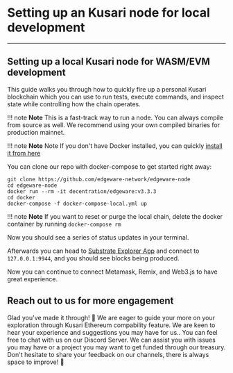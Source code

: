 # **Setting up an Kusari node for local development**
---

## **Setting up a local Kusari node for WASM/EVM development**

This guide walks you through how to quickly fire up a personal Kusari blockchain which you can use to run tests, execute commands, and inspect state while controlling how the chain operates.

!!! note
    **Note** This is a fast-track way to run a node. You can always compile from source as well. We recommend using your own compiled binaries for production mainnet.

!!! note
    **Note** Note If you don't have Docker installed, you can quickly [install it from here](https://docs.docker.com/get-docker/)

You can clone our repo with docker-compose to get started right away:

```
git clone https://github.com/edgeware-network/edgeware-node
cd edgeware-node
docker run --rm -it decentration/edgeware:v3.3.3
cd docker
docker-compose -f docker-compose-local.yml up
```

!!! note
    **Note** If you want to reset or purge the local chain, delete the docker container by running `docker-compose rm`

Now you should see a series of status updates in your terminal.

Afterwards you can head to [Substrate Explorer App](https://substrate-explorer-testnet.swapdex.network/?rpc=wss%3A%2F%2Fswapdex.starkleytech.com%2Fws#/treasury) and connect to `127.0.0.1:9944`, and you should see blocks being produced.

Now you can continue to connect Metamask, Remix, and Web3.js to have great experience.

## **Reach out to us for more engagement**

Glad you've made it through! 🥰 We are eager to guide your more on your exploration through Kusari Ethereum compability feature. We are keen to hear your experience and suggestions you may have for us.. You can feel free to chat with us on our Discord Server. We can assist you with issues you may have or a project you may want to get funded through our treasury. Don't hesitate to share your feedback on our channels, there is always space to improve! 🙌

